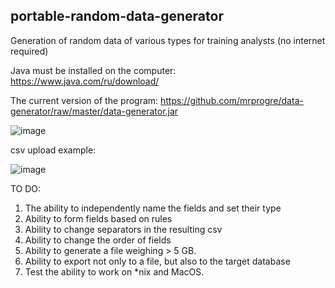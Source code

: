 portable-random-data-generator
----

Generation of random data of various types for training analysts (no internet required)


Java must be installed on the computer:
https://www.java.com/ru/download/

The current version of the program:
https://github.com/mrprogre/data-generator/raw/master/data-generator.jar

![image](https://user-images.githubusercontent.com/45883640/187461319-ebc8a6cd-6ebb-419a-a3ed-51b31ef3c5f5.png)


csv upload example:

![image](https://user-images.githubusercontent.com/45883640/187202475-5058164b-59e0-42b8-baa7-29cf76af68c2.png)

TO DO:
1) The ability to independently name the fields and set their type
2) Ability to form fields based on rules
3) Ability to change separators in the resulting csv
4) Ability to change the order of fields
5) Ability to generate a file weighing > 5 GB.
6) Ability to export not only to a file, but also to the target database
7) Test the ability to work on *nix and MacOS.
